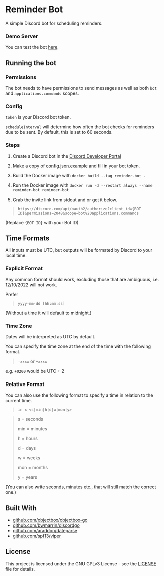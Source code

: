 # Reminder Bot

A simple Discord bot for scheduling reminders.

### Demo Server

You can test the bot [here](https://discord.gg/rAY3xmmAYe).

## Running the bot

### Permissions

The bot needs to have permissions to send messages as well as both `bot` and `applications.commands` scopes.

### Config

`token` is your Discord bot token.

`scheduleInterval` will determine how often the bot checks for reminders due to be sent. By default, this is set to 60 seconds.

### Steps

1. Create a Discord bot in the [Discord Developer Portal](https://discord.com/developers/applications)

2. Make a copy of [config.json.example](config.json.example) and fill in your bot token.

3. Build the Docker image with `docker build --tag reminder-bot .`

4. Run the Docker image with `docker run -d --restart always --name reminder-bot reminder-bot`

5. Grab the invite link from stdout and or get it below.

> `https://discord.com/api/oauth2/authorize?client_id={BOT ID}&permissions=2048&scope=bot%20applications.commands`

(Replace `{BOT ID}` with your Bot ID)

## Time Formats

All inputs must be UTC, but outputs will be formated by Discord to your local time.

### Explicit Format

Any common format should work, excluding those that are ambiguous, i.e. 12/10/2022 will not work.

Prefer

> `yyyy-mm-dd [hh:mm:ss]`

(Without a time it will default to midnight.)

### Time Zone

Dates will be interpreted as UTC by default.

You can specify the time zone at the end of the time with the following format.

> `-xxxx` or `+xxxx`

e.g. `+0200` would be UTC + 2

### Relative Format

You can also use the following format to specify a time in relation to the current time.

> `in x <s|min|h|d|w|mon|y>`

> s = seconds
>
> min = minutes
>
> h = hours
>
> d = days
>
> w = weeks
>
> mon = months
>
> y = years

(You can also write seconds, minutes etc., that will still match the correct one.)

## Built With

* [github.com/objectbox/objectbox-go](https://github.com/objectbox/objectbox-go)
* [github.com/bwmarrin/discordgo](https://github.com/bwmarrin/discordgo)
* [github.com/araddon/dateparse](https://github.com/araddon/dateparse)
* [github.com/spf13/viper](https://github.com/spf13/viper)

## License

This project is licensed under the GNU GPLv3 License - see the [LICENSE](LICENSE) file for details.
